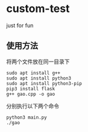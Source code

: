 # custom-test
just for fun

## 使用方法

将两个文件放在同一目录下

```
sudo apt install g++
sudo apt install python3
sudo apt install python3-pip
pip3 install flask
g++ gao.cpp -o gao
```

分别执行以下两个命令
```
python3 main.py
./gao
```
